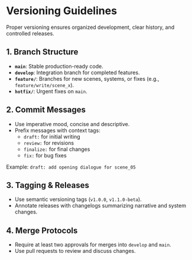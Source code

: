 # Versioning Guidelines

Proper versioning ensures organized development, clear history, and controlled releases.

## 1. Branch Structure

- **`main`**: Stable production-ready code.  
- **`develop`**: Integration branch for completed features.  
- **`feature/`**: Branches for new scenes, systems, or fixes (e.g., `feature/write/scene_x`).  
- **`hotfix/`**: Urgent fixes on `main`.

## 2. Commit Messages

- Use imperative mood, concise and descriptive.  
- Prefix messages with context tags:  
  - `draft:` for initial writing  
  - `review:` for revisions  
  - `finalize:` for final changes  
  - `fix:` for bug fixes

Example: `draft: add opening dialogue for scene_05`

## 3. Tagging & Releases

- Use semantic versioning tags (`v1.0.0`, `v1.1.0-beta`).  
- Annotate releases with changelogs summarizing narrative and system changes.

## 4. Merge Protocols

- Require at least two approvals for merges into `develop` and `main`.  
- Use pull requests to review and discuss changes.
